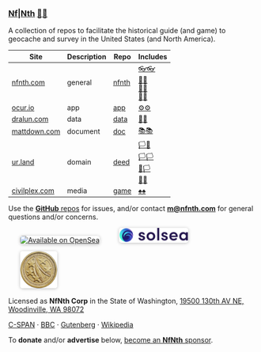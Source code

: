 
### [Nf|Nth](https://github.com/nfnth) [🙂🙂](https://xn--938ha.ws)

A collection of repos to facilitate the historical guide (and game) to geocache and survey in the United States (and North America).


|Site|Description|Repo|Includes|
|-|-|-|-|
|[nfnth.com](https://nfnth.com)|general|[nfnth](https://github.com/nfnth/nfnth)|[👓👓](http://xn--4p8ha.ws)<br/>[🧤🧤](http://xn--uv9ha.ws)<br/>[👖👖](http://xn--7p8ha.ws)<br/>[🧦🧦](http://xn--wv9ha.ws/)|
|[ocur.io](https://ocur.io)|app|[app](https://github.com/nfnth/app)|[⚙⚙](https://xn--x7ha.ws)|
|[dralun.com](https://dralun.com)|data|[data](https://github.com/nfnth/data)|[🌳🌳](https://xn--wh8ha.ws)|
|[mattdown.com](https://mattdown.com)|document|[doc](https://github.com/nfnth/doc)|[📚📚](https://xn--zt8ha.ws)|
|[ur.land](https://ur.land)|domain|[deed](https://github.com/nfnth/deed)|[🏳🏴](https://xn--en8hc.ws)<br/>[🏳🏳](https://xn--en8ha.ws)<br/>[🏴🏳](https://xn--en8hb.ws)<br/>[🏴🏴](https://xn--fn8ha.ws)|
|[civilplex.com](https://civilplex.com)|media|[game](https://github.com/nfnth/game)|[♠♠](https://xn--b6ha.ws)|


Use the [**GitHub** repos](https://github.com/nfnth?tab=repositories) for issues, and/or contact **m@nfnth.com** for general questions and/or concerns.

<a href="https://opensea.io/nfnth" title="Buy on OpenSea" target="_blank"><img style="margin-left:24px; width:160px; border-radius:5px; box-shadow: 0px 1px 6px rgba(0, 0, 0, 0.25);" src="https://storage.googleapis.com/opensea-static/Logomark/Badge%20-%20Available%20On%20-%20Light.png" alt="Available on OpenSea" /></a>&nbsp;&nbsp;&nbsp;&nbsp;<a href="https://solsea.io/login" title="Buy on SolSea" target="_blank"><img style="margin-left:24px; width:140px; border-radius:5px; box-shadow: 0px 1px 6px rgba(0, 0, 0, 0.25);" src="sol.svg" alt="Available on SolSea" /></a>

<a href="https://buy.stripe.com/5kA4hL5NB6Qv7Ty5kk" target="_blank"><img style="margin-left:24px; width:75px; border-radius:5px; box-shadow: 0px 1px 6px rgba(0, 0, 0, 0.25);" src="coin.jpg" alt="Purchase NfNth Collectible" /></a>

Licensed as **NfNth Corp** in the State of Washington, [19500 130th AV NE, Woodinville, WA 98072](https://www.google.com/maps/place/19500+130th+Ave+NE,+Woodinville,+WA+98072/@47.7479925,-122.1874976,14.79z/data=!4m8!1m2!2m1!1surland!3m4!1s0x54900e91e7d1bbd7:0xc04ec07789786761!8m2!3d47.7690595!4d-122.1662039)

[C-SPAN](https://www.c-span.org) · [BBC](http://feeds.bbci.co.uk/news/rss.xml) · [Gutenberg](http://www.gutenberg.org) · [Wikipedia](http://www.wikipedia.org/wiki/Special:Random)

To **donate** and/or **advertise** below, [become an **NfNth** sponsor](https://github.com/sponsors/nfnth).
